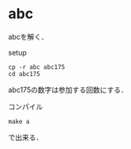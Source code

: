 # abc
abcを解く．

setup
```
cp -r abc abc175
cd abc175
```
abc175の数字は参加する回数にする．

コンパイル
```
make a
```
で出来る．
